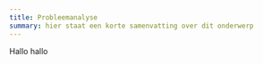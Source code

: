 ```yaml
---
title: Probleemanalyse
summary: hier staat een korte samenvatting over dit onderwerp
---
```


Hallo hallo